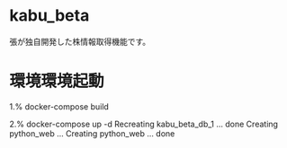 # kabu_beta
張が独自開発した株情報取得機能です。

# 環境環境起動
1.% docker-compose build

2.% docker-compose up -d
Recreating kabu_beta_db_1 ... done
Creating python_web       ... 
Creating python_web       ... done

